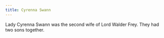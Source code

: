 ```yaml
---
title: Cyrenna Swann
---
```


Lady Cyrenna Swann was the second wife of Lord Walder Frey. They had two sons together.


